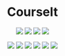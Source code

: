 <h1 align="center">CourseIt</h1>

<p align="center">
    <img src="https://img.shields.io/github/repo-size/doctordutch/Project_2" />
    <img src="https://img.shields.io/github/languages/top/doctordutch/Project_2"  />
    <img src="https://img.shields.io/github/issues/doctordutch/Project_2" />
    <img src="https://img.shields.io/github/last-commit/doctordutch/Project_2" >
</p>


<p align="center">
    <img src="https://img.shields.io/badge/javascript-yellow" />
    <img src="https://img.shields.io/badge/express-orange" />
    <img src="https://img.shields.io/badge/sequelize-blue"  />
    <img src="https://img.shields.io/badge/handlebars-red"  />
    <img src="https://img.shields.io/badge/mySQL-blue"  />
    <img src="https://img.shields.io/badge/dotenv-green" />
</p>
